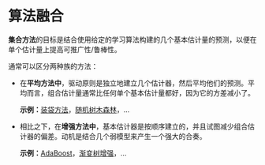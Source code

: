 # 算法融合

**集合方法**的目标是结合使用给定的学习算法构建的几个基本估计量的预测，以便在单个估计量上提高可推广性/鲁棒性。

通常可以区分两种族的方法：

* 在**平均方法中**，驱动原则是独立地建立几个估计器，然后平均他们的预测。平均而言，组合估计量通常比任何单个基本估计量都好，因为它的方差减小了。

  **示例：**[装袋方法](http://scikit-learn.org/stable/modules/ensemble.html#bagging)，[随机树木森林](http://scikit-learn.org/stable/modules/ensemble.html#forest)，...

* 相比之下，在**增强方法中**，基本估计器是按顺序建立的，并且试图减少组合估计器的偏差。动机是结合几个弱模型来产生一个强大的合奏。

  **示例：**[AdaBoost](http://scikit-learn.org/stable/modules/ensemble.html#adaboost)，[渐变树增强](http://scikit-learn.org/stable/modules/ensemble.html#gradient-boosting)，...

